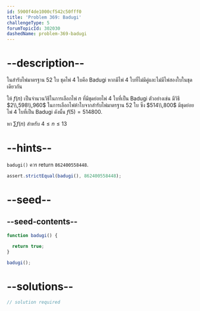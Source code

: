 ```yaml
---
id: 5900f4de1000cf542c50fff0
title: 'Problem 369: Badugi'
challengeType: 5
forumTopicId: 302030
dashedName: problem-369-badugi
---
```


# --description--

ในสำรับไพ่มาตรฐาน 52 ใบ ชุดไพ่ 4 ใบคือ Badugi หากมีไพ่ 4 ใบที่ไม่มีคู่และไม่มีไพ่สองใบในชุดเดียวกัน

ให้ $f(n)$ เป็นจำนวนวิธีในการเลือกไพ่ $n$ ที่มีชุดย่อยไพ่ 4 ใบที่เป็น Badugi ตัวอย่างเช่น มีวิธี $2\\,598\\,960$ ในการเลือกไพ่ห้าใบจากสำรับไพ่มาตรฐาน 52 ใบ ซึ่ง $514\\,800$ มีชุดย่อยไพ่ 4 ใบที่เป็น Badugi ดังนั้น $f(5 ) = 514800$.

หา $\sum f(n)$ สำหรับ $4 ≤ n ≤ 13$

# --hints--

`badugi()` ควร return `862400558448`.

```js
assert.strictEqual(badugi(), 862400558448);
```

# --seed--

## --seed-contents--

```js
function badugi() {

  return true;
}

badugi();
```

# --solutions--

```js
// solution required
```
